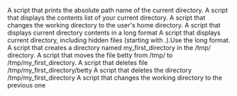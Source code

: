 A script that prints the absolute path name of the current directory.
A script that displays the contents list of your current directory.
A script that changes the working directory to the user's home directory.
A script that displays current directory contents in a long format
A script that displays current directory, including hidden files (starting with .).Use the long format.
A script that creates a directory named my_first_directory in the /tmp/ directory.
A script that moves the file betty from /tmp/ to /tmp/my_first_directory.
A script that deletes file /tmp/my_first_directory/betty
A script that deletes the directory /tmp/my_first_directory
A script that changes the working directory to the previous one
